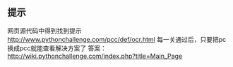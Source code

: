 ## 提示
网页源代码中得到找到提示
http://www.pythonchallenge.com/pcc/def/ocr.html
每一关通过后，只要把pc换成pcc就能查看解决方案了
答案：http://wiki.pythonchallenge.com/index.php?title=Main_Page